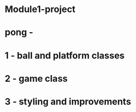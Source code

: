 # Module1-project

# pong -

# 1 - ball and platform classes

# 2 - game class

# 3 - styling and improvements
